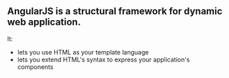 ## AngularJS is a structural framework for dynamic web application.

It:
* lets you use HTML as your template language
* lets you extend HTML's syntax to express your application's components
